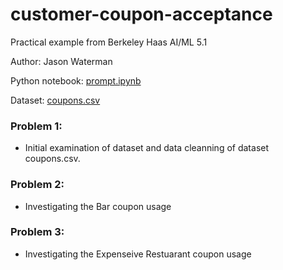 # customer-coupon-acceptance
Practical example from Berkeley Haas AI/ML 5.1

Author: Jason Waterman

Python notebook: [prompt.ipynb](https://github.com/watermj/customer-coupon-acceptance/edit/main/prompt.ipynb)

Dataset: [coupons.csv](https://github.com/watermj/customer-coupon-acceptance/edit/main/coupons.csv) 

### Problem 1:  
- Initial examination of dataset and data cleanning of dataset coupons.csv.

### Problem 2:
- Investigating the Bar coupon usage

### Problem 3:
- Investigating the Expenseive Restuarant coupon usage

